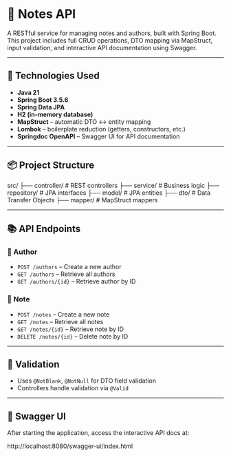 # 📝 Notes API

A RESTful service for managing notes and authors, built with Spring Boot. This project includes full CRUD operations, DTO mapping via MapStruct, input validation, and interactive API documentation using Swagger.

---

## 🚀 Technologies Used

- **Java 21**
- **Spring Boot 3.5.6**
- **Spring Data JPA**
- **H2 (in-memory database)**
- **MapStruct** – automatic DTO ↔ entity mapping
- **Lombok** – boilerplate reduction (getters, constructors, etc.)
- **Springdoc OpenAPI** – Swagger UI for API documentation

---

## 📦 Project Structure

src/ 
├── controller/ # REST controllers 
├── service/ # Business logic 
├── repository/ # JPA interfaces 
├── model/ # JPA entities 
├── dto/ # Data Transfer Objects 
├── mapper/ # MapStruct mappers


---

## 📚 API Endpoints

### 🔹 Author

- `POST /authors` – Create a new author
- `GET /authors` – Retrieve all authors
- `GET /authors/{id}` – Retrieve author by ID

### 🔹 Note

- `POST /notes` – Create a new note
- `GET /notes` – Retrieve all notes
- `GET /notes/{id}` – Retrieve note by ID
- `DELETE /notes/{id}` – Delete note by ID

---

## 🧪 Validation

- Uses `@NotBlank`, `@NotNull` for DTO field validation
- Controllers handle validation via `@Valid`

---

## 🧭 Swagger UI

After starting the application, access the interactive API docs at:

http://localhost:8080/swagger-ui/index.html
